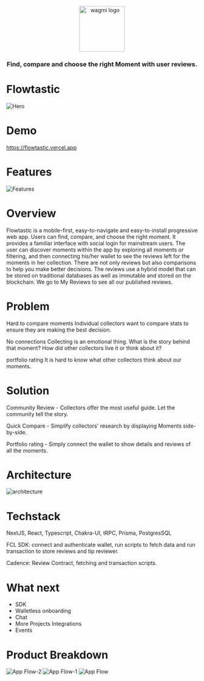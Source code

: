 
<p align="center">
  <picture>
    <source media="(prefers-color-scheme: dark)" srcset="https://user-images.githubusercontent.com/36173828/222692508-39bc3afc-4f4d-4ed2-9713-43c8e2a43a38.png">
    <img alt="wagmi logo" src="https://user-images.githubusercontent.com/36173828/222692508-39bc3afc-4f4d-4ed2-9713-43c8e2a43a38.png" width="auto" height="120">
  </picture>
</p>

<h3 align="center">
  Find, compare and choose the right Moment with user reviews.
<h3>


# Flowtastic

![Hero](https://user-images.githubusercontent.com/36173828/221955288-83eb727c-c0f9-4043-8dae-4e84d6b0f0ec.png)

# Demo

https://flowtastic.vercel.app

# Features

![Features](https://user-images.githubusercontent.com/36173828/221959301-856e999a-d137-44b5-b91f-7f05ca856725.png)

# Overview
Flowtastic is a mobile-first, easy-to-navigate and easy-to-install progressive web app. Users can find, compare, and choose the right moment. It provides a familiar interface with social login for mainstream users. The user can discover moments within the app by exploring all moments or filtering, and then connecting his/her wallet to see the reviews left for the moments in her collection. There are not only reviews but also comparisons to help you make better decisions. The reviews use a hybrid model that can be stored on traditional databases as well as immutable and stored on the blockchain. We go to My Reviews to see all our published reviews.

# Problem
Hard to compare moments
Individual collectors want to compare stats to ensure they are making the best decision.

No connections
Collecting is an emotional thing. 
What is the story behind that moment? How did other collectors live it or think about it?

portfolio rating
It is hard to know what other collectors think about our moments.

# Solution
Community Review - 
Collectors offer the most useful guide. Let the community tell the story.

Quick Compare - 
Simplify collectors' research by displaying Moments side-by-side.

Portfolio rating - 
Simply connect the wallet to show details and reviews of all the moments.

# Architecture
![architecture](https://user-images.githubusercontent.com/36173828/221844465-78fe847a-c9d5-4688-87c3-1e68cc7a9597.png)

# Techstack
NextJS, React, Typescript, Chakra-UI, tRPC, Prisma, PostgresSQL

FCL SDK: connect and authenticate wallet, run scripts to fetch data and run transaction to store reviews and tip reviewer.

Cadence: Review Contract, fetching and transaction scripts.

# What next
- SDK
- Walletless onboarding
- Chat
- More Projects Integrations
- Events

# Product Breakdown

![App Flow-2](https://user-images.githubusercontent.com/36173828/222693182-02f01217-331b-4aef-82bb-87ac653f8f2a.png)
![App Flow-1](https://user-images.githubusercontent.com/36173828/222693213-5829ee71-f237-496b-923e-26a337384fc4.png)
![App Flow](https://user-images.githubusercontent.com/36173828/222693370-dc23ebb2-1da7-4a9b-9b0d-8957214b68fb.png)
